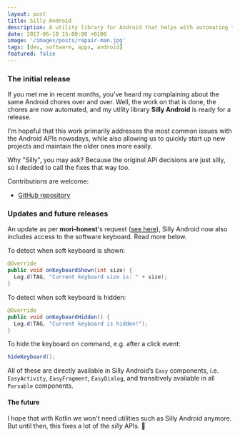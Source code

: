 ```yaml
---
layout: post
title: Silly Android
description: A utility library for Android that helps with automating the same, repetitive, day-to-day tasks when building Android apps
date: 2017-06-10 15:00:00 +0100
image: '/images/posts/repair-man.jpg'
tags: [dev, software, apps, android]
featured: false
---
```


### The initial release

If you met me in recent months, you've heard my complaining about the same Android chores over and over. Well, the work on that is done, the chores are now automated, and my utility library **Silly Android** is ready for a release.

I'm hopeful that this work primarily addresses the most common issues with the Android APIs nowadays, while also allowing us to quickly start up new projects and maintain the older ones more easily.

Why "Silly", you may ask? Because the original API decisions are just silly, so I decided to call the fixes that way too.

Contributions are welcome:

  - [GitHub repository](https://github.com/milosmns/silly-android)

### Updates and future releases

An update as per **mori-honest**'s request ([see here](https://github.com/milosmns/silly-android/issues/4)), Silly Android now also includes access to the software keyboard. Read more below.

To detect when soft keyboard is shown:

```java
@Override
public void onKeyboardShown(int size) {
  Log.d(TAG, "Current keyboard size is: " + size);
}
```

To detect when soft keyboard is hidden:

```java
@Override
public void onKeyboardHidden() {
  Log.d(TAG, "Current keyboard is hidden!");
}
```

To hide the keyboard on command, e.g. after a click event:

```java
hideKeyboard(); 
```

All of these are directly available in Silly Android’s `Easy` components, i.e. `EasyActivity`, `EasyFragment`, `EasyDialog`, and transitively available in all `Parsable` components.

#### The future

I hope that with Kotlin we won't need utilities such as Silly Android anymore.  
But until then, this fixes a lot of the _silly_ APIs. 😬
